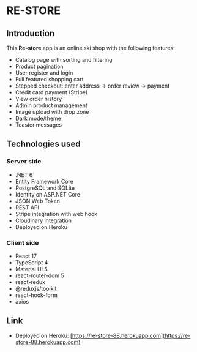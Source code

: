 # RE-STORE

## Introduction

This **Re-store** app is an online ski shop with the following features:

- Catalog page with sorting and filtering 
- Product pagination
- User register and login
- Full featured shopping cart
- Stepped checkout: enter address -> order review -> payment
- Credit card payment (Stripe)
- View order history
- Admin product management
- Image upload with drop zone
- Dark mode/theme
- Toaster messages

## Technologies used

### Server side

- .NET 6
- Entity Framework Core
- PostgreSQL and SQLite
- Identity on ASP.NET Core
- JSON Web Token
- REST API
- Stripe integration with web hook
- Cloudinary integration
- Deployed on Heroku

### Client side

- React 17
- TypeScript 4
- Material UI 5
- react-router-dom 5
- react-redux
- @reduxjs/toolkit
- react-hook-form
- axios

## Link

- Deployed on Heroku: [https://re-store-88.herokuapp.com](https://re-store-88.herokuapp.com)

